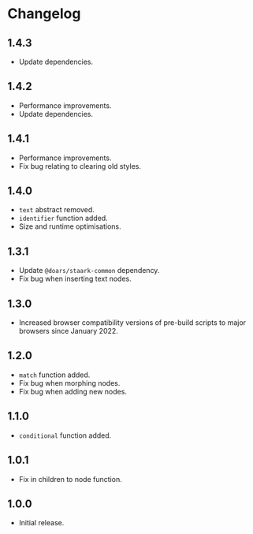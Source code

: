 # Changelog

## 1.4.3

- Update dependencies.

## 1.4.2

- Performance improvements.
- Update dependencies.

## 1.4.1

- Performance improvements.
- Fix bug relating to clearing old styles.

## 1.4.0

- `text` abstract removed.
- `identifier` function added.
- Size and runtime optimisations.

## 1.3.1

- Update `@doars/staark-common` dependency.
- Fix bug when inserting text nodes.

## 1.3.0

- Increased browser compatibility versions of pre-build scripts to major browsers since January 2022.

## 1.2.0

- `match` function added.
- Fix bug when morphing nodes.
- Fix bug when adding new nodes.

## 1.1.0

- `conditional` function added.

## 1.0.1

- Fix in children to node function.

## 1.0.0

- Initial release.
